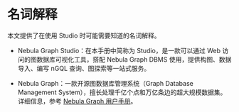 # 名词解释

本文提供了在使用 Studio 时可能需要知道的名词解释。

- Nebula Graph Studio：在本手册中简称为 Studio，是一款可以通过 Web 访问的图数据库可视化工具，搭配 Nebula Graph DBMS 使用，提供构图、数据导入、编写 nGQL 查询、图探索等一站式服务。

- Nebula Graph：一款开源图数据库管理系统（Graph Database Management System），擅长处理千亿个点和万亿条边的超大规模数据集。详细信息，参考 [Nebula Graph 用户手册](../../README.md "点击前往 Nebula Graph 用户手册")。

<!--
- Nebula Graph Cloud：一款支持 Azure 平台，在云上搭建 Nebula Graph 数据库的产品，支持一键部署 Nebula Graph，集成了可视化图数据库管理工具 Nebula Graph Studio、Nebula Dashboard、Nebula Explorer。详细信息，参考 [什么是 Nebula Graph Cloud](../../nebula-cloud/1.what-is-cloud.md)。
-->
